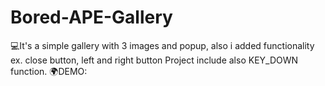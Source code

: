 # Bored-APE-Gallery
💻It's a simple gallery with 3 images and popup, also i added functionality ex. close button, left and right button 
Project include also KEY_DOWN function.
🌍DEMO: 
